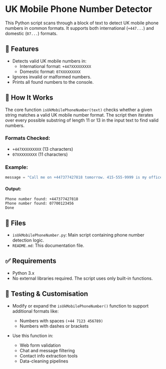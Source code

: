 # UK Mobile Phone Number Detector

This Python script scans through a block of text to detect UK mobile phone numbers in common formats. It supports both international (`+447...`) and domestic (`07...`) formats.

## 📌 Features

- Detects valid UK mobile numbers in:
  - International format: `+447XXXXXXXXX`
  - Domestic format: `07XXXXXXXXX`
- Ignores invalid or malformed numbers.
- Prints all found numbers to the console.

## 🧠 How It Works

The core function `isUkMobilePhoneNumber(text)` checks whether a given string matches a valid UK mobile number format. The script then iterates over every possible substring of length 11 or 13 in the input text to find valid numbers.

### Formats Checked:

- `+447XXXXXXXXX` (13 characters)
- `07XXXXXXXXX` (11 characters)

### Example:
```python
message = "Call me on +447377427818 tomorrow. 415-555-9999 is my office line. But +447939939049 is my alternative mobile number. Also, try 07700123456 or 07123456789."
```

#### Output:
```
Phone number found: +447377427818
Phone number found: 07700123456
Done
```

## 📂 Files

- `isUkMobilePhoneNumber.py`: Main script containing phone number detection logic.
- `README.md`: This documentation file.

## ✅ Requirements

- Python 3.x
- No external libraries required. The script uses only built-in functions.

## 🧪 Testing & Customisation
- Modify or expand the `isUkMobilePhoneNumber()` function to support additional formats like:
  - Numbers with spaces `(+44 7123 456789)`
  - Numbers with dashes or brackets

- Use this function in:
  - Web form validation
  - Chat and message filtering
  - Contact info extraction tools
  - Data-cleaning pipelines
